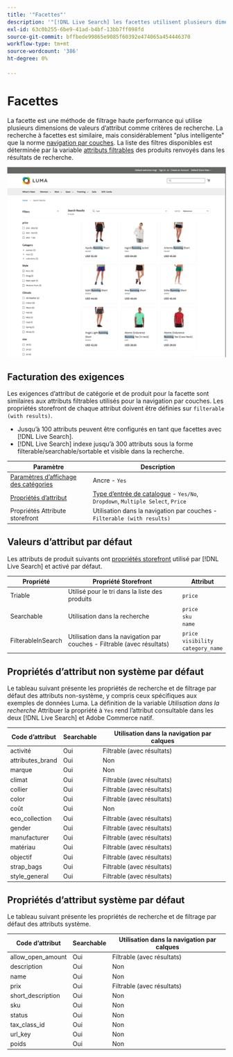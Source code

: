 ```yaml
---
title: '"Facettes"'
description: '"[!DNL Live Search] les facettes utilisent plusieurs dimensions de valeurs d’attribut comme critères de recherche."'
exl-id: 63c0b255-6be9-41ad-b4bf-13bb7ff098fd
source-git-commit: bffbede99865e9085f60392e474065a454446370
workflow-type: tm+mt
source-wordcount: '386'
ht-degree: 0%

---
```


# Facettes

La facette est une méthode de filtrage haute performance qui utilise plusieurs dimensions de valeurs d’attribut comme critères de recherche. La recherche à facettes est similaire, mais considérablement &quot;plus intelligente&quot; que la norme [navigation par couches](https://docs.magento.com/user-guide/catalog/navigation-layered.html). La liste des filtres disponibles est déterminée par la variable [attributs filtrables](https://docs.magento.com/user-guide/catalog/navigation-layered-filterable-attributes.html) des produits renvoyés dans les résultats de recherche.

![Résultats de la recherche filtrés](assets/storefront-search-results-run.png)

## Facturation des exigences

Les exigences d’attribut de catégorie et de produit pour la facette sont similaires aux attributs filtrables utilisés pour la navigation par couches. Les propriétés storefront de chaque attribut doivent être définies sur `filterable (with results)`.

* Jusqu’à 100 attributs peuvent être configurés en tant que facettes avec [!DNL Live Search].
* [!DNL Live Search] indexe jusqu’à 300 attributs sous la forme filterable/searchable/sortable et visible dans la recherche.

| Paramètre | Description |
|--- |--- |
| [Paramètres d’affichage des catégories](https://docs.magento.com/user-guide/catalog/categories-display-settings.html) | Ancre - `Yes` |
| [Propriétés d’attribut](https://docs.magento.com/user-guide/stores/attribute-product-create.html) | [Type d’entrée de catalogue](https://docs.magento.com/user-guide/stores/attributes-input-types.html) - `Yes/No`, `Dropdown`, `Multiple Select`, `Price` |
| Propriétés Attribute storefront | Utilisation dans la navigation par couches - `Filterable (with results)` |

## Valeurs d’attribut par défaut

Les attributs de produit suivants ont [propriétés storefront](https://docs.magento.com/user-guide/stores/attributes-product.html) utilisé par [!DNL Live Search] et activé par défaut.

| Propriété | Propriété Storefront | Attribut |
|---|---|---|
| Triable | Utilisé pour le tri dans la liste des produits | `price` |
| Searchable | Utilisation dans la recherche | `price` <br />`sku`<br />`name` |
| FilterableInSearch | Utilisation dans la navigation par couches - Filtrable (avec résultats) | `price`<br />`visibility`<br />`category_name` |

## Propriétés d’attribut non système par défaut

Le tableau suivant présente les propriétés de recherche et de filtrage par défaut des attributs non-système, y compris ceux spécifiques aux exemples de données Luma. La définition de la variable *Utilisation dans la recherche* Attribuer la propriété à `Yes` rend l’attribut consultable dans les deux [!DNL Live Search] et Adobe Commerce natif.

| Code d’attribut | Searchable | Utilisation dans la navigation par calques |
|--- |--- |--- |
| activité | Oui | Filtrable (avec résultats) |
| attributes_brand | Oui | Non |
| marque | Oui | Non |
| climat | Oui | Filtrable (avec résultats) |
| collier | Oui | Filtrable (avec résultats) |
| color | Oui | Filtrable (avec résultats) |
| coût | Oui | Non |
| eco_collection | Oui | Filtrable (avec résultats) |
| gender | Oui | Filtrable (avec résultats) |
| manufacturer | Oui | Filtrable (avec résultats) |
| matériau | Oui | Filtrable (avec résultats) |
| objectif | Oui | Filtrable (avec résultats) |
| strap_bags | Oui | Filtrable (avec résultats) |
| style_general | Oui | Filtrable (avec résultats) |

## Propriétés d’attribut système par défaut

Le tableau suivant présente les propriétés de recherche et de filtrage par défaut des attributs système.

| Code d’attribut | Searchable | Utilisation dans la navigation par calques |
|--- |--- |--- |
| allow_open_amount | Oui | Filtrable (avec résultats) |
| description | Oui | Non |
| name | Oui | Non |
| prix | Oui | Filtrable (avec résultats) |
| short_description | Oui | Non |
| sku | Oui | Non |
| status | Oui | Non |
| tax_class_id | Oui | Non |
| url_key | Oui | Non |
| poids | Oui | Non |
